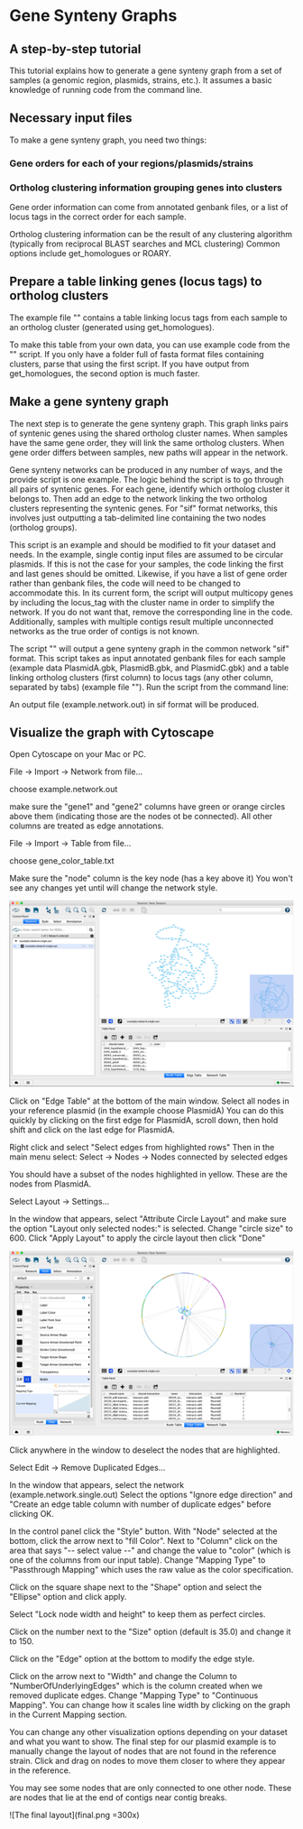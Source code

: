 
# Gene Synteny Graphs
## A step-by-step tutorial
This tutorial explains how to generate a gene synteny graph from a set of samples (a genomic region, plasmids, strains, etc.). It assumes a basic knowledge of running code from the command line.

## Necessary input files
To make a gene synteny graph, you need two things:
### Gene orders for each of your regions/plasmids/strains
### Ortholog clustering information grouping genes into clusters

Gene order information can come from annotated genbank files, or a list of locus tags in the correct order for each sample.

Ortholog clustering information can be the result of any clustering algorithm (typically from reciprocal BLAST searches and MCL clustering)
Common options include get_homologues or ROARY.

## Prepare a table linking genes (locus tags) to ortholog clusters

The example file "" contains a table linking locus tags from each sample to an ortholog cluster (generated using get_homologues).

To make this table from your own data, you can use example code from the "" script. If you only have a folder full of fasta format files containing clusters, parse that using the first script. If you have output from get_homologues, the second option is much faster.

## Make a gene synteny graph
The next step is to generate the gene synteny graph. This graph links pairs of syntenic genes using the shared ortholog cluster names.
When samples have the same gene order, they will link the same ortholog clusters. When gene order differs between samples, new paths will appear in the network.

Gene synteny networks can be produced in any number of ways, and the provide script is one example. The logic behind the script is to go through all pairs of syntenic genes. For each gene, identify which ortholog cluster it belongs to. Then add an edge to the network linking the two ortholog clusters representing the syntenic genes. For "sif" format networks, this involves just outputting a tab-delimited line containing the two nodes (ortholog groups). 

This script is an example and should be modified to fit your dataset and needs. In the example, single contig input files are assumed to be circular plasmids. If this is not the case for your samples, the code linking the first and last genes should be omitted. Likewise, if you have a list of gene order rather than genbank files, the code will need to be changed to accommodate this. In its current form, the script will output multicopy genes by including the locus_tag with the cluster name in order to simplify the network. If you do not want that, remove the corresponding line in the code. Additionally, samples with multiple contigs result multiple unconnected networks as the true order of contigs is not known.


The script "" will output a gene synteny graph in the common network "sif" format. This script takes as input annotated genbank files for each sample (example data PlasmidA.gbk, PlasmidB.gbk, and PlasmidC.gbk) and a table linking ortholog clusters (first column) to locus tags (any other column, separated by tabs) (example file ""). Run the script from the command line:

An output file (example.network.out) in sif format will be produced.

## Visualize the graph with Cytoscape
Open Cytoscape on your Mac or PC.

File -> Import -> Network from file...

choose example.network.out

make sure the "gene1" and "gene2" columns have green or orange circles above them (indicating those are the nodes ot be connected). All other columns are treated as edge annotations.

File -> Import -> Table from file...

choose gene_color_table.txt

Make sure the "node" column is the key node (has a key above it)
You won't see any changes yet until will change the network style.

![Initial cytoscape layout](first.png)

Click on "Edge Table" at the bottom of the main window. Select all nodes in your reference plasmid (in the example choose PlasmidA)
You can do this quickly by clicking on the first edge for PlasmidA, scroll down, then hold shift and click on the last edge for PlasmidA.

Right click and select "Select edges from highlighted rows"
Then in the main menu select:
Select -> Nodes -> Nodes connected by selected edges

You should have a subset of the nodes highlighted in yellow. These are the nodes from PlasmidA.

Select
Layout -> Settings...

In the window that appears, select "Attribute Circle Layout" and make sure the option "Layout only selected nodes:" is selected. Change "circle size" to 600. Click "Apply Layout" to apply the circle layout then click "Done"

![Initial circle layout](circle.png)

Click anywhere in the window to deselect the nodes that are highlighted.

Select
Edit -> Remove Duplicated Edges...

In the window that appears, select the network (example.network.single.out)
Select the options "Ignore edge direction" and  "Create an edge table column with number of duplicate edges" before clicking OK.

In the control panel click the "Style" button. With "Node" selected at the bottom, click the arrow next to "fill Color". Next to "Column" click on the area that says "-- select value --" and change the value to "color" (which is one of the columns from our input table). Change "Mapping Type" to "Passthrough Mapping" which uses the raw value as the color specification.

Click on the square shape next to the "Shape" option and select the "Ellipse" option and click apply.

Select "Lock node width and height" to keep them as perfect circles.

Click on the number next to the "Size" option (default is 35.0) and change it to 150.

Click on the "Edge" option at the bottom to modify the edge style.

Click on the arrow next to "Width" and change the Column to "NumberOfUnderlyingEdges" which is the column created when we removed duplicate edges. Change "Mapping Type" to "Continuous Mapping". You can change how it scales line width by clicking on the graph in the Current Mapping section.

You can change any other visualization options depending on your dataset and what you want to show. The final step for our plasmid example is to manually change the layout of nodes that are not found in the reference strain. Click and drag on nodes to move them closer to where they appear in the reference.

You may see some nodes that are only connected to one other node. These are nodes that lie at the end of contigs near contig breaks.

![The final layout](final.png =300x)
